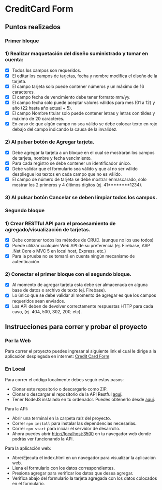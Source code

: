 # CreditCard Form

## Puntos realizados

### Primer bloque

### 1) Realizar maquetación del diseño suministrado y tomar en cuenta:

- [x] Todos los campos son requeridos.
- [x] El editar los campos de tarjetas, fecha y nombre modifica el diseño de la tarjeta.
- [x] El campo tarjeta solo puede contener números y un máximo de 16 caracteres.
- [x] El campo fecha de vencimiento debe tener formato mm/yy.
- [x] El campo fecha solo puede aceptar valores válidos para mes (01 a 12) y año (22 hasta año actual + 5).
- [x] El campo Nombre titular solo puede contener letras y letras con tildes y máximo de 20 caracteres.
- [x] En caso de que algún campo no sea válido se debe colocar texto en rojo debajo del campo indicando la causa de la invalidez.

### 2) Al pulsar botón de Agregar tarjeta.

- [x] Debe agregar la tarjeta a un bloque en el cual se mostrarán los campos de tarjeta, nombre y fecha vencimiento.
- [x] Para cada registro se debe contener un identificador único.
- [x] Debe validar que el formulario sea válido y que al no ser válido despliegue los textos en cada campo que no es válido.
- [x] El campo de número de tarjeta se debe mostrar enmascarado, solo mostrar los 2 primeros y 4 últimos dígitos (ej. 41**\*\*\*\***1234).

### 3) Al pulsar botón Cancelar se deben limpiar todos los campos.

### Segundo bloque

### 1) Crear RESTful API para el procesamiento de agregado/visualización de tarjetas.

- [x] Debe contener todos los métodos de CRUD. (aunque no los use todos)
- [x] Puede utilizar cualquier Web API de su preferencia (ej. Firebase, ASP .Net Core o MVC 5 en local host, Express, etc.)
- [x] Para la prueba no se tomará en cuenta ningún mecanismo de autenticación.

### 2) Conectar el primer bloque con el segundo bloque.

- [x] Al momento de agregar tarjeta esta debe ser almacenada en alguna base de datos o archivo de texto (ej. Firebase).
- [x] Lo único que se debe validar al momento de agregar es que los campos requeridos sean enviados.
- [x] Los API deben de devolver correctamente respuestas HTTP para cada caso, (ej. 404, 500, 302, 200, etc).

## Instrucciones para correr y probar el proyecto

### Por la Web

Para correr el proyecto puedes ingresar al siguiente link el cual le dirige a la aplicación desplegada en internet:
[Credit Card Form](https://creditcardform-ten.vercel.app)

### En Local

Para correr el código localmente debes seguir estos pasos:

- Clonar este repositorio o descargarlo como ZIP.
- Clonar o descargar el repositorio de la API Restful [aquí](https://github.com/StackOverNani10/api_creditcardform).
- Tener NodeJS instalado en tu ordenador. Puedes obtenerlo desde [aquí](https://nodejs.org/).

Para la API:

- Abrir una terminal en la carpeta raíz del proyecto.
- Correr `npm install` para instalar las dependencias necesarias.
- Correr `npm start` para iniciar el servidor de desarrollo.
- Ahora puedes abrir [http://localhost:3500](http://localhost:3500) en tu navegador web donde podrás ver funcionando la API.

Para la aplicación web:

- Abre/Ejecuta el index.html en un navegador para visualizar la aplicación web.
- Llena el formulario con los datos correspondientes.
- Presiona agregar para verificar los datos que desea agregar.
- Verifica abajo del formulario la tarjeta agregada con los datos colocados en el formulario.
